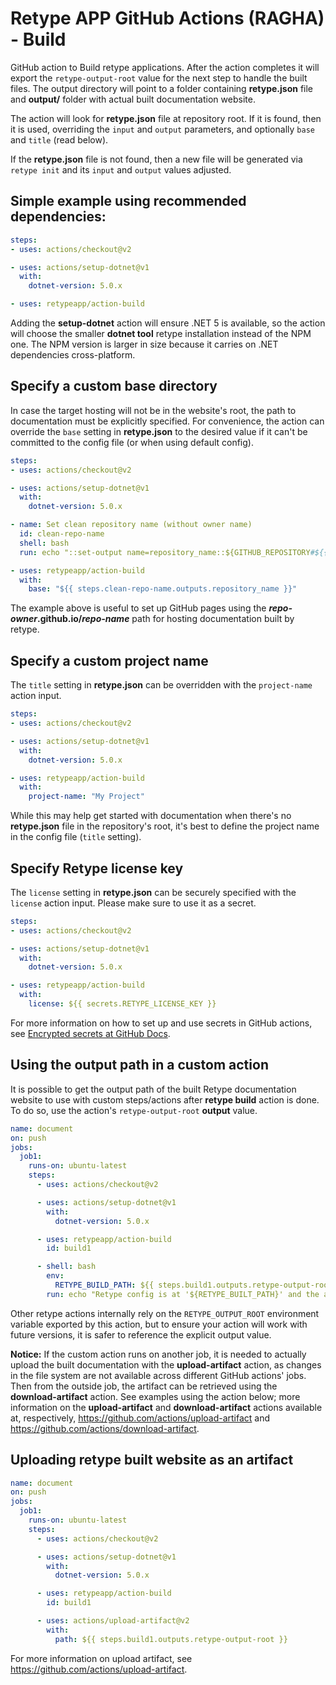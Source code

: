 # Retype APP GitHub Actions (RAGHA) - Build

GitHub action to Build retype applications. After the action completes it will export the `retype-output-root` value for the next step to handle the built files. The output directory will point to a folder containing **retype.json** file and **output/** folder with actual built documentation website.

The action will look for **retype.json** file at repository root. If it is found, then it is used, overriding the `input` and `output` parameters, and optionally `base` and `title` (read below).

If the **retype.json** file is not found, then a new file will be generated via `retype init` and its `input` and `output` values adjusted.
## Simple example using recommended dependencies:

```yaml
steps:
- uses: actions/checkout@v2

- uses: actions/setup-dotnet@v1
  with:
    dotnet-version: 5.0.x

- uses: retypeapp/action-build
```

Adding the **setup-dotnet** action will ensure .NET 5 is available, so the action will choose the smaller **dotnet tool** retype installation instead of the NPM one. The NPM version is larger in size because it carries on .NET dependencies cross-platform.

## Specify a custom base directory

In case the target hosting will not be in the website's root, the path to documentation must be explicitly specified. For convenience, the action can override the `base` setting in **retype.json** to the desired value if it can't be committed to the config file (or when using default config).

```yaml
steps:
- uses: actions/checkout@v2

- uses: actions/setup-dotnet@v1
  with:
    dotnet-version: 5.0.x

- name: Set clean repository name (without owner name)
  id: clean-repo-name
  shell: bash
  run: echo "::set-output name=repository_name::${GITHUB_REPOSITORY#${{ github.repository_owner }}/}"

- uses: retypeapp/action-build
  with:
    base: "${{ steps.clean-repo-name.outputs.repository_name }}"
```

The example above is useful to set up GitHub pages using the **_repo-owner_.github.io/_repo-name_** path for hosting documentation built by retype.

## Specify a custom project name

The `title` setting in **retype.json** can be overridden with the `project-name` action input.

```yaml
steps:
- uses: actions/checkout@v2

- uses: actions/setup-dotnet@v1
  with:
    dotnet-version: 5.0.x

- uses: retypeapp/action-build
  with:
    project-name: "My Project"
```

While this may help get started with documentation when there's no **retype.json** file in the repository's root, it's best to define the project name in the config file (`title` setting).

## Specify Retype license key

The `license` setting in **retype.json** can be securely specified with the `license` action input. Please make sure to use it as a secret.

```yaml
steps:
- uses: actions/checkout@v2

- uses: actions/setup-dotnet@v1
  with:
    dotnet-version: 5.0.x

- uses: retypeapp/action-build
  with:
    license: ${{ secrets.RETYPE_LICENSE_KEY }}
```

For more information on how to set up and use secrets in GitHub actions, see [Encrypted secrets at GitHub Docs](https://docs.github.com/en/actions/reference/encrypted-secrets).

## Using the output path in a custom action

It is possible to get the output path of the built Retype documentation website to use with custom steps/actions after **retype build** action is done. To do so, use the action's `retype-output-root` **output** value.

```yaml
name: document
on: push
jobs:
  job1:
    runs-on: ubuntu-latest
    steps:
      - uses: actions/checkout@v2

      - uses: actions/setup-dotnet@v1
        with:
          dotnet-version: 5.0.x

      - uses: retypeapp/action-build
        id: build1

      - shell: bash
        env:
          RETYPE_BUILD_PATH: ${{ steps.build1.outputs.retype-output-root }}
        run: echo "Retype config is at '${RETYPE_BUILT_PATH}' and the actual output at '${RETYPE_BUILT_PATH}'."
```

Other retype actions internally rely on the `RETYPE_OUTPUT_ROOT` environment variable exported by this action, but to ensure your action will work with future versions, it is safer to reference the explicit output value.

**Notice:** If the custom action runs on another job, it is needed to actually upload the built documentation with the **upload-artifact** action, as changes in the file system are not available across different GitHub actions' jobs. Then from the outside job, the artifact can be retrieved using the **download-artifact** action. See examples using the action below; more information on the **upload-artifact** and **download-artifact** actions available at, respectively, https://github.com/actions/upload-artifact and https://github.com/actions/download-artifact.

## Uploading retype built website as an artifact

```yaml
name: document
on: push
jobs:
  job1:
    runs-on: ubuntu-latest
    steps:
      - uses: actions/checkout@v2

      - uses: actions/setup-dotnet@v1
        with:
          dotnet-version: 5.0.x

      - uses: retypeapp/action-build
        id: build1

      - uses: actions/upload-artifact@v2
        with:
          path: ${{ steps.build1.outputs.retype-output-root }}
```

For more information on upload artifact, see https://github.com/actions/upload-artifact.